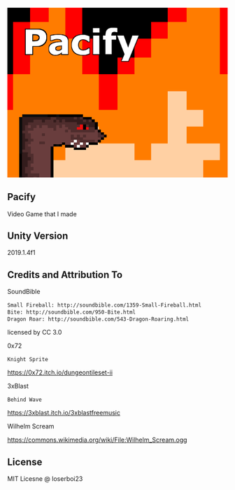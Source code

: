 ![Image of Game](https://github.com/loserboi23/Pacify/blob/master/pacfiyitchio.png)

## Pacify
Video Game that I made

## Unity Version
2019.1.4f1


## Credits and Attribution To

SoundBible

    Small Fireball: http://soundbible.com/1359-Small-Fireball.html
    Bite: http://soundbible.com/950-Bite.html
    Dragon Roar: http://soundbible.com/543-Dragon-Roaring.html

licensed by CC 3.0

0x72

    Knight Sprite

https://0x72.itch.io/dungeontileset-ii

3xBlast

    Behind Wave

https://3xblast.itch.io/3xblastfreemusic

Wilhelm Scream

https://commons.wikimedia.org/wiki/File:Wilhelm_Scream.ogg



## License
MIT Licesne @ loserboi23
